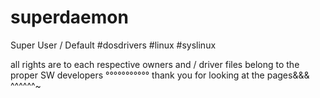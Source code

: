 # superdaemon
Super User / Default #dosdrivers #linux #syslinux

all rights are to each respective owners and / driver files belong to the proper SW developers 
°°°°°°°°°°°
thank you for looking at the pages&&&
^^^^^^~
